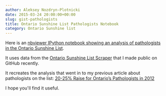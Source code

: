 ```yaml
---
author: Aleksey Nozdryn-Plotnicki
date: 2015-03-24 20:00:00+00:00
slug: gist-pathologists
title: Ontario Sunshine List Pathologists Notebook
category: Ontario Sunshine list
---
```


Here is an [nbviewer IPython notebook showing an analysis of pathologists in the Ontario Sunshine List](http://nbviewer.ipython.org/gist/alekseynp/81a249e5e971750039dc).

It uses data from the [Ontario Sunshine List Scraper](https://github.com/alekseynp/ontario_sunshine_list) that I made public on GitHub recently.

It recreates the analysis that went in to my previous article about pathologists on the list: [20-25% Raise for Ontario’s Pathologists in 2012](http://alekseynp.com/2013/04/19/20-25-raise-for-ontarios-pathologists-in-201-shows-sunshine-list/)

I hope you'll find it useful.
